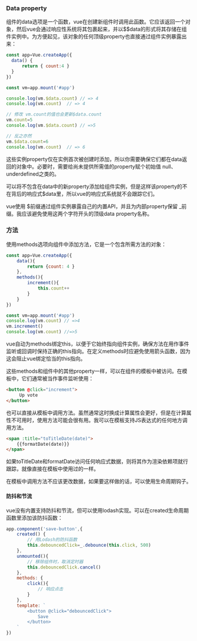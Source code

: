 ### Data property

组件的data选项是一个函数，vue在创建新组件时调用此函数。它应该返回一个对象，然后vue会通过响应性系统将其包裹起来，并以$$data的形式将其存储在组件实例中。为方便起见，该对象的任何顶级property也直接通过组件实例暴露出来：

```js
const app=Vue.createApp({
  data() {
      return { count:4 }
  }  
})

const vm=app.mount('#app')

console.log(vm.$data.count) // => 4
console.log(vm.count)  // => 4

// 修改 vm.count的值也会更新$data.count
vm.count=5
console.log(vm.$data.count) // =>5

// 反之亦然
vm.$data.count=6
console.log(vm.count)  // => 6
```

这些实例property仅在实例首次被创建时添加，所以你需要确保它们都在data返回的对象中。必要时，需要给尚未提供所需值的property赋个初始值 null、underdefined之类的。

可以将不包含在data中的新property添加给组件实例，但是这样该property的不在背后的响应式$data里，所以vue的响应式系统就不会跟踪它们。

vue使用 $前缀通过组件实例暴露自己的内置API，并且为内部property保留 _前缀。我应该避免使用这两个字符开头的顶级data property名称。

### 方法

使用methods选项向组件中添加方法，它是一个包含所需方法的对象：

```js
const app=Vue.createApp({
    data(){
        return {count: 4 }
    },
    methods(){
        increment(){
            this.count++
        }
    }
})

const vm=app.mount('#app')
console.log(vm.count) // =>4
vm.increment()
console.log(vm.count) //=>5
```

vue自动为methods绑定this，以便于它始终指向组件实例，确保方法在用作事件监听或回调时保持正确的this指向。在定义methods时应避免使用箭头函数，因为这会阻止vue绑定恰当的this指向。

这些methods和组件中的其他property一样，可以在组件的模板中被访问。在模板中，它们通常被当作事件监听使用：

```html
<button @click="increment">
     Up vote
</button>
```

也可以直接从模板中调用方法。虽然通常这时换成计算属性会更好，但是在计算属性不可用时，使用方法可能会很有用。我可以在模板支持JS表达式的任何地方调用方法。

```html
<span :title="toTitleDate(date)">
	{{formatDate(date)}}
</span>
```

如果toTitleDate和formatDate访问任何响应式数据，则将其作为渲染依赖项就行跟踪，就像直接在模板中使用过的一样。

在模板中调用方法不应该更改数据，如果要这样做的话，可以使用生命周期钩子。



#### 防抖和节流

vue没有内置支持防抖和节流，但可以使用lodash实现。可以在created生命周期函数里添加该防抖函数：

```js
app.component('save-button',{
    created() {
        // 用Lodash的防抖函数
        this.debouncedClick=_.debounce(this.click, 500)
    },
    unmounted(){
        // 移除组件时，取消定时器
        this.debouncedClick.cancel()
    },
    methods: {
        click(){
            // 响应点击
        }
    }, 
    template: `
		<button @click="debouncedClick">
			Save
		</button>
	`
})
```









































